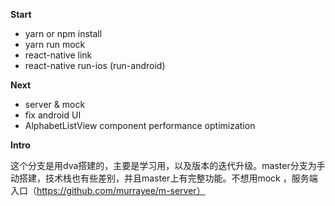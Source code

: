 **Start**

- yarn  or npm install
- yarn run mock 
- react-native link
- react-native run-ios (run-android)

**Next**



- server & mock
- fix android UI
- AlphabetListView component performance optimization


**Intro**


 这个分支是用dva搭建的，主要是学习用，以及版本的迭代升级。master分支为手动搭建，技术栈也有些差别，并且master上有完整功能。不想用mock ，服务端入口（https://github.com/murrayee/m-server）


